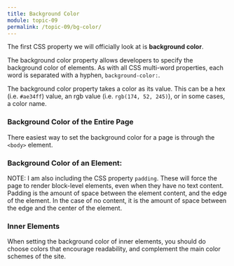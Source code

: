 ```yaml
---
title: Background Color
module: topic-09
permalink: /topic-09/bg-color/
---
```


<div class="divider-heading"></div>

The first CSS property we will officially look at is **background color**.

The background color property allows developers to specify the background color of elements. As with all CSS multi-word properties, each word is separated with a hyphen, `background-color:`.

The background color property takes a color as its value. This can be a hex (i.e. `#ae34ff`) value, an rgb value (i.e. `rgb(174, 52, 245)`), or in some cases, a color name.


### Background Color of the Entire Page

There easiest way to set the background color for a page is through the <code>&lt;body&gt;</code> element.</p>


<div class="codepen-embed">
  <p data-height="400" data-theme-id="30567" data-slug-hash="RMYMgg" data-default-tab="css,result" data-user="Media-Ed-Online" data-embed-version="2" data-pen-title="[Topic-07] Background Color, Pt. 1" class="codepen"></p>
</div>


### Background Color of an Element:

<span class="label label-info">NOTE:</span> I am also including the CSS property `padding`. These will force the page to render block-level elements, even when they have no text content. Padding is the amount of space between the element content, and the edge of the element. In the case of no content, it is the amount of space between the edge and the center of the element.


<div class="codepen-embed">
  <p data-height="400" data-theme-id="30567" data-slug-hash="RMYMGV" data-default-tab="css,result" data-user="Media-Ed-Online" data-embed-version="2" data-pen-title="[Topic-07] Background Color, Pt. 2" class="codepen"></p>
</div>


### Inner Elements

When setting the background color of inner elements, you should do choose colors that encourage readability, and complement the main color schemes of the site.

<div class="codepen-embed">
  <p data-height="400" data-theme-id="30567" data-slug-hash="oqPyNJ" data-default-tab="css,result" data-user="Media-Ed-Online" data-embed-version="2" data-pen-title="[Topic-07] Background Color" class="codepen"></p>
</div>
